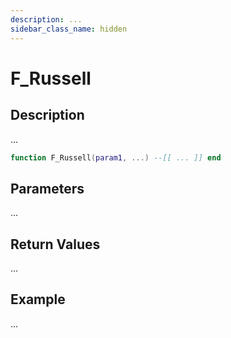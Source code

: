 ```yaml
---
description: ...
sidebar_class_name: hidden
---
```


# F_Russell

## Description

...

```lua
function F_Russell(param1, ...) --[[ ... ]] end
```

## Parameters

...

## Return Values

...

## Example

...

